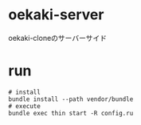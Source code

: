 # oekaki-server
oekaki-cloneのサーバーサイド

# run

```
# install
bundle install --path vendor/bundle
# execute
bundle exec thin start -R config.ru
```
